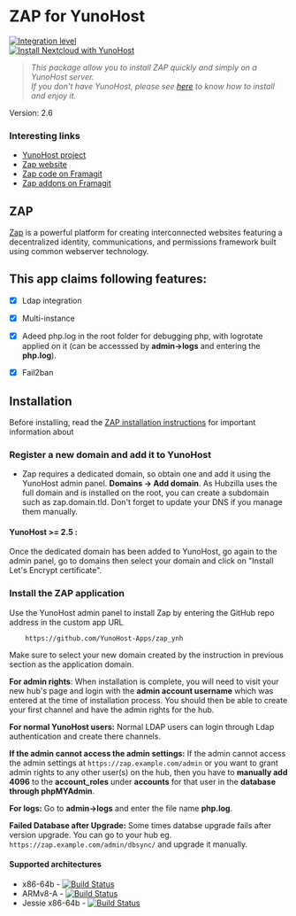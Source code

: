 # ZAP for YunoHost

[![Integration level](https://dash.yunohost.org/integration/zap.svg)](https://dash.yunohost.org/appci/app/zap)  
[![Install Nextcloud with YunoHost](https://install-app.yunohost.org/install-with-yunohost.png)](https://install-app.yunohost.org/?app=zap)

> *This package allow you to install ZAP quickly and simply on a YunoHost server.  
If you don't have YunoHost, please see [here](https://yunohost.org/#/install) to know how to install and enjoy it.*


Version: 2.6

### Interesting links

- [YunoHost project](https://yunohost.org)
- [Zap website](https://zotlabs.com/zap/)
- [Zap code on Framagit](https://framagit.org/zot/zap)
- [Zap addons on Framagit](https://framagit.org/zot/zap-addons)

## ZAP
[Zap](https://zotlabs.com/zap/) is a powerful platform for creating interconnected websites featuring a decentralized identity, communications, and permissions framework built using common webserver technology.

## This app claims following features:
- [X] Ldap integration
- [X] Multi-instance
- [X] Adeed php.log in the root folder for debugging php, with logrotate applied on it (can be accesssed by **admin->logs** and entering the **php.log**).
- [X] Fail2ban 



## Installation
Before installing, read the [ZAP installation instructions](https://framagit.org/zot/zap/blob/master/install/INSTALL.txt) for important information about


### Register a new domain and add it to YunoHost
- Zap requires a dedicated domain, so obtain one and add it using the YunoHost admin panel. **Domains -> Add domain**. As Hubzilla uses the full domain and is installed on the root, you can create a subdomain such as zap.domain.tld. Don't forget to update your DNS if you manage them manually.


#### YunoHost >= 2.5 :
Once the dedicated domain has been added to YunoHost, go again to the admin panel, go to domains then select your domain and click on "Install Let's Encrypt certificate".

### Install the ZAP application
Use the YunoHost admin panel to install Zap by entering the GitHub repo address in the custom app URL

		https://github.com/YunoHost-Apps/zap_ynh

Make sure to select your new domain created by the instruction in previous section as the application domain.

**For admin rights**: When installation is complete, you will need to visit your new hub's page and login with the **admin account username** which was entered at the time of installation process. You should then be able to create your first channel and have the admin rights for the hub.

**For normal YunoHost users:** Normal LDAP users can login through Ldap authentication and create there channels.

**If the admin cannot access the admin settings:** If the admin cannot access the admin settings at `https://zap.example.com/admin` or you want to grant admin rights to any other user(s) on the hub, then you have to **manually add 4096** to the **account_roles** under **accounts** for that user in the **database through phpMYAdmin**.

**For logs:** Go to **admin->logs** and enter the file name **php.log**. 

**Failed Database after Upgrade:** Some times databse upgrade fails after version upgrade. You can go to your hub eg. `https://zap.example.com/admin/dbsync/` and upgrade it manually.


#### Supported architectures

* x86-64b - [![Build Status](https://ci-apps.yunohost.org/ci/logs/zap%20%28Official%29.svg)](https://ci-apps.yunohost.org/ci/apps/zap/)
* ARMv8-A - [![Build Status](https://ci-apps-arm.yunohost.org/ci/logs/zap%20%28Official%29.svg)](https://ci-apps-arm.yunohost.org/ci/apps/zap/)
* Jessie x86-64b - [![Build Status](https://ci-stretch.nohost.me/ci/logs/zap%20%28Official%29.svg)](https://ci-stretch.nohost.me/ci/apps/zap/)
